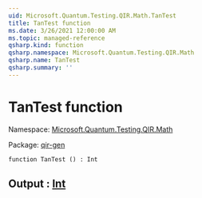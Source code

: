 ```yaml
---
uid: Microsoft.Quantum.Testing.QIR.Math.TanTest
title: TanTest function
ms.date: 3/26/2021 12:00:00 AM
ms.topic: managed-reference
qsharp.kind: function
qsharp.namespace: Microsoft.Quantum.Testing.QIR.Math
qsharp.name: TanTest
qsharp.summary: ''
---
```


# TanTest function

Namespace: [Microsoft.Quantum.Testing.QIR.Math](xref:Microsoft.Quantum.Testing.QIR.Math)

Package: [qir-gen](https://nuget.org/packages/qir-gen)




```qsharp
function TanTest () : Int
```


## Output : [Int](xref:microsoft.quantum.lang-ref.int)

